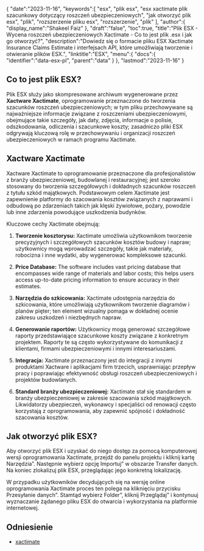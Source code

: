 {
   "date":"2023-11-16",
   "keywords":[
"esx",
"plik esx",
"esx xactimate plik szacunkowy dotyczący roszczeń ubezpieczeniowych",
"jak otworzyć plik esx",
"plik",
"rozszerzenie pliku esx",
"rozszerzenie",
"plik"
],
   "author":{
      "display_name":"Shakeel Faiz"
},
   "draft":"false",
   "toc":true,
   "title":"Plik ESX - Wycena roszczeń ubezpieczeniowych Xactimate - Co to jest plik .esx i jak go otworzyć?",
   "description":"Dowiedz się o formacie pliku ESX Xactimate Insurance Claims Estimate i interfejsach API, które umożliwiają tworzenie i otwieranie plików ESX.",
   "linktitle":"ESX",
   "menu":{
      "docs":{
         "identifier":"data-esx-pl",
         "parent":"data"
}
},
   "lastmod":"2023-11-16"
}

## Co to jest plik ESX?

Plik ESX służy jako skompresowane archiwum wygenerowane przez **Xactware Xactimate**, oprogramowanie przeznaczone do tworzenia szacunków roszczeń ubezpieczeniowych; w tym pliku przechowywane są najważniejsze informacje związane z roszczeniami ubezpieczeniowymi, obejmujące takie szczegóły, jak daty, zdjęcia, informacje o polisie, odszkodowania, odliczenia i szacunkowe koszty; zasadniczo pliki ESX odgrywają kluczową rolę w przechowywaniu i organizacji roszczeń ubezpieczeniowych w ramach programu Xactimate.

## Xactware Xactimate

Xactware Xactimate to oprogramowanie przeznaczone dla profesjonalistów z branży ubezpieczeniowej, budowlanej i restauracyjnej; jest szeroko stosowany do tworzenia szczegółowych i dokładnych szacunków roszczeń z tytułu szkód majątkowych. Podstawowym celem Xactimate jest zapewnienie platformy do szacowania kosztów związanych z naprawami i odbudową po zdarzeniach takich jak klęski żywiołowe, pożary, powodzie lub inne zdarzenia powodujące uszkodzenia budynków.

Kluczowe cechy Xactimate obejmują:

1.  **Tworzenie kosztorysu:** Xactimate umożliwia użytkownikom tworzenie precyzyjnych i szczegółowych szacunków kosztów budowy i napraw; użytkownicy mogą wprowadzać szczegóły, takie jak materiały, robocizna i inne wydatki, aby wygenerować kompleksowe szacunki.
    
2.  **Price Database:** The software includes vast pricing database that encompasses wide range of materials and labor costs; this helps users access up-to-date pricing information to ensure accuracy in their estimates.
    
3.  **Narzędzia do szkicowania:** Xactimate udostępnia narzędzia do szkicowania, które umożliwiają użytkownikom tworzenie diagramów i planów pięter; ten element wizualny pomaga w dokładnej ocenie zakresu uszkodzeń i niezbędnych napraw.
    
4.  **Generowanie raportów:** Użytkownicy mogą generować szczegółowe raporty przedstawiające szacunkowe koszty związane z konkretnym projektem. Raporty te są często wykorzystywane do komunikacji z klientami, firmami ubezpieczeniowymi i innymi interesariuszami.
    
5.  **Integracja:** Xactimate przeznaczony jest do integracji z innymi produktami Xactware i aplikacjami firm trzecich, usprawniając przepływ pracy i poprawiając efektywność obsługi roszczeń ubezpieczeniowych i projektów budowlanych.
    
6.  **Standard branży ubezpieczeniowej:** Xactimate stał się standardem w branży ubezpieczeniowej w zakresie szacowania szkód majątkowych. Likwidatorzy ubezpieczeń, wykonawcy i specjaliści od renowacji często korzystają z oprogramowania, aby zapewnić spójność i dokładność szacowania kosztów.

## Jak otworzyć plik ESX?

Aby otworzyć plik ESX i uzyskać do niego dostęp za pomocą komputerowej wersji oprogramowania Xactimate, przejdź do panelu projektu i kliknij kartę Narzędzia”. Następnie wybierz opcję Importuj” w obszarze Transfer danych. Na koniec zlokalizuj plik ESX, przeglądając jego konkretną lokalizację.

W przypadku użytkowników decydujących się na wersję online oprogramowania Xactimate proces ten polega na kliknięciu przycisku Przesyłanie danych”. Stamtąd wybierz Folder”, kliknij Przeglądaj” i kontynuuj wyznaczanie żądanego pliku ESX do otwarcia i wykorzystania na platformie internetowej.

## Odniesienie
* [xactimate](https://www.verisk.com/insurance/products/xactimate/)


